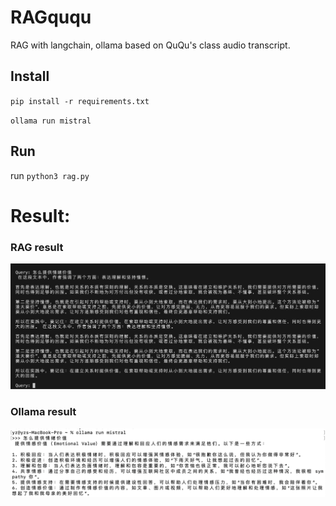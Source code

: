 
# RAGququ

RAG with langchain, ollama based on QuQu's class audio transcript.

  

## Install

`pip install -r requirements.txt`

`ollama run mistral`

  

## Run

run `python3 rag.py`

  
  

# Result:

### RAG result

![RAG result](images/rag.png)

### Ollama result

![Ollama no RAG result](images/ollama.png)